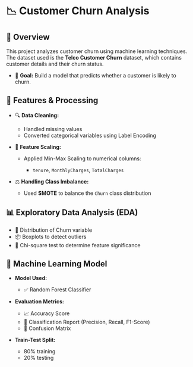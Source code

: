 # 📉 Customer Churn Analysis

## 🧾 Overview

This project analyzes customer churn using machine learning techniques.
The dataset used is the **Telco Customer Churn** dataset, which contains customer details and their churn status.

- 🎯 **Goal:** Build a model that predicts whether a customer is likely to churn.

## 🧹 Features & Processing

* 🔍 **Data Cleaning:**

  * Handled missing values
  * Converted categorical variables using Label Encoding

* 📏 **Feature Scaling:**

  * Applied Min-Max Scaling to numerical columns:

    * `tenure`, `MonthlyCharges`, `TotalCharges`

* ⚖️ **Handling Class Imbalance:**

  * Used **SMOTE** to balance the `Churn` class distribution


## 📊 Exploratory Data Analysis (EDA)

* 📌 Distribution of Churn variable
* 📦 Boxplots to detect outliers
* 🧪 Chi-square test to determine feature significance


## 🤖 Machine Learning Model

* **Model Used:**

  * ✅ Random Forest Classifier

* **Evaluation Metrics:**

  * 📈 Accuracy Score
  * 🧾 Classification Report (Precision, Recall, F1-Score)
  * 🧮 Confusion Matrix

* **Train-Test Split:**

  * 80% training
  * 20% testing
